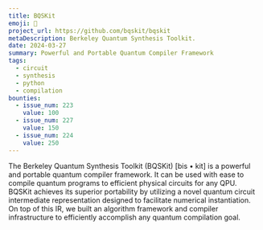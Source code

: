 ```yaml
---
title: BQSKit
emoji: 🍪
project_url: https://github.com/bqskit/bqskit
metaDescription: Berkeley Quantum Synthesis Toolkit.
date: 2024-03-27
summary: Powerful and Portable Quantum Compiler Framework
tags:
  - circuit
  - synthesis
  - python
  - compilation
bounties:
  - issue_num: 223
    value: 100
  - issue_num: 227
    value: 150
  - issue_num: 224
    value: 250
---
```


The Berkeley Quantum Synthesis Toolkit (BQSKit) [bis • kit] is a powerful and portable quantum compiler framework. It can be used with ease to compile quantum programs to efficient physical circuits for any QPU. BQSKit achieves its superior portability by utilizing a novel quantum circuit intermediate representation designed to facilitate numerical instantiation. On top of this IR, we built an algorithm framework and compiler infrastructure to efficiently accomplish any quantum compilation goal.
